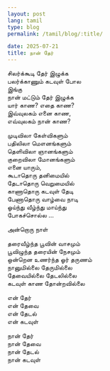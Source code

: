 ```yaml
---
layout: post
lang: tamil
type: blog
permalink: /tamil/blog/:title/

date: 2025-07-21
title: நான் தேர்
---
```


சிலர்க்கூடி தேர் இழுக்க <br/>
பலர்க்காணும் கடவுள் போல <br/>
இங்கு <br/>
நான் மட்டும் தேர் இழுக்க <br/>
யார் காண? எதை காண? <br/>
இவ்வுலகம் எனை காண, <br/>
எவ்வுலகம் நான் காண?

முடிவிலா கேள்விகளும் <br/>
பதிலிலா மௌனங்களும் <br/>
தெளிவிலா ஞானங்களும் <br/>
குறைவிலா மோனங்களும் <br/>
எனை யாரும், <br/>
கூடாதொரு தனிமையில் <br/>
தேடாதொரு வெறுமையில் <br/>
காணாதொரு கடவுள் தேடி <br/>
பேணாதொரு வாழ்வை நாடி <br/>
ஓய்ந்து வீழ்ந்து மாய்ந்து <br/>
போகச்சொல்ல ...

அன்றொரு நாள்

தரைவீழ்ந்த பூவின் வாசமும் <br/>
பூவிழுந்த தரையின் நேசமும் <br/>
ஒன்றென உணர்ந்த ஓர் தருணம் <br/>
நானுமில்லை தேருமில்லை <br/>
தேவையில்லை தேடலில்லை <br/>
கடவுள் காண தோன்றவில்லை

என் தேர் <br/>
என் தேவை <br/>
என் தேடல் <br/>
என் கடவுள்

நான் தேர் <br/>
நான் தேவை <br/>
நான் தேடல் <br/>
நான் கடவுள்

